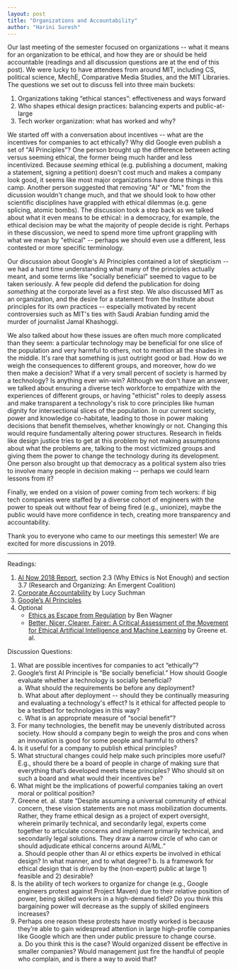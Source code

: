 ```yaml
---
layout: post
title: "Organizations and Accountability"
author: "Harini Suresh"
---
```


Our last meeting of the semester focused on organizations -- what it means for an organization to be ethical, and how they are or should be held accountable (readings and all discussion questions are at the end of this post). We were lucky to have attendees from around MIT, including CS, political science, MechE, Comparative Media Studies, and the MIT Libraries. The questions we set out to discuss fell into three main buckets: 
1. Organizations taking “ethical stances”: effectiveness and ways forward
2. Who shapes ethical design practices: balancing experts and public-at-large
3. Tech worker organization: what has worked and why?

We started off with a conversation about incentives -- what are the incentives for companies to act ethically? Why did Google even publish a set of "AI Principles"? One person brought up the difference between acting versus seeming ethical, the former being much harder and less incentivized. Because *seeming* ethical (e.g. publishing a document, making a statement, signing a petition) doesn't cost much and makes a company look good, it seems like most major organizations have done things in this camp. Another person suggested that removing "AI" or "ML" from the dicussion wouldn't change much, and that we should look to how other scientific disciplines have grappled with ethical dilemmas (e.g. gene splicing, atomic bombs). The discussion took a step back as we talked about what it even means to be ethical: in a democracy, for example, the ethical decision may be what the majority of people decide is right. Perhaps in these discussion, we need to spend more time upfront grappling with what we mean by "ethical" -- perhaps we should even use a different, less contested or more specific terminology. 

Our discussion about Google's AI Principles contained a lot of skepticism -- we had a hard time understanding what many of the principles actually meant, and some terms like "socially beneficial" seemed to vague to be taken seriously. A few people did defend the publication for doing *something* at the corporate level as a first step. We also discussed MIT as an organization, and the desire for a statement from the Institute about principles for its own practices -- especially motivated by recent controversies such as MIT's ties with Saudi Arabian funding amid the murder of journalist Jamal Khashoggi.

We also talked about how these issues are often much more complicated than they seem: a particular technology may be beneficial for one slice of the population and very harmful to others, not to mention all the shades in the middle. It's rare that something is just outright good or bad.  How do we weigh the consequences to different groups, and moreover, how do we then make a decision? What if a very small percent of society is harmed by a technology? Is anything ever win-win? Although we don't have an answer, we talked about ensuring a diverse tech workforce to empathize with the experiences of different groups, or having "ethicist" roles to deeply assess and make transparent a technology's risk to core principles like human dignity for intersectional slices of the population. In our current society, power and knowledge co-habitate, leading to those in power making decisions that benefit themselves, whether knowingly or not. Changing this would require fundamentally altering power structures. Research in fields like design justice tries to get at this problem by not making assumptions about what the problems are, talking to the most victimized groups and giving them the power to change the technology during its development.  One person also brought up that democracy as a political system also tries to involve many people in decision making -- perhaps we could learn lessons from it? 

Finally, we ended on a vision of power coming from tech workers: if big tech companies were staffed by a diverse cohort of engineers with the power to speak out without fear of being fired (e.g., unionize), maybe the public would have more confidence in tech, creating more transparency and accountability.

Thank you to everyone who came to our meetings this semester!  We are excited for more discussions in 2019.

___________________________________

Readings:
 1.  [AI Now 2018 Report](https://ainowinstitute.org/AI_Now_2018_Report.pdf), section 2.3 (Why Ethics is Not Enough) and section 3.7 (Research and Organizing: An Emergent Coalition) 
 2. [Corporate Accountability](https://robotfutures.wordpress.com/2018/06/10/corporate-accountability/) by Lucy Suchman
 3. [Google’s AI Principles](https://www.blog.google/technology/ai/ai-principles/)
 4. Optional
       - [Ethics as Escape from Regulation](https://www.privacylab.at/wp-content/uploads/2018/07/Ben_Wagner_Ethics-as-an-Escape-from-Regulation_2018_BW9.pdf) by Ben Wagner 
       - [Better, Nicer, Clearer, Fairer: A Critical Assessment of the Movement for Ethical Artificial Intelligence and Machine Learning](http://dmgreene.net/wp-content/uploads/2018/09/Greene-Hoffman-Stark-Better-Nicer-Clearer-Fairer-HICSS-Final-Submission.pdf) by Greene et. al.

Discussion Questions:
1. What are possible incentives for companies to act “ethically”? 
2. Google’s first AI Principle is “Be socially beneficial.”  How should Google evaluate whether a technology is socially beneficial?  
      a. What should the requirements be before any deployment?  
      b. What about after deployment -- should they be continually measuring and evaluating a technology's effect?  Is it ethical for affected people to be a testbed for technologies in this way?  
      c. What is an appropriate measure of “social benefit”?
3. For many technologies, the benefit may be unevenly distributed across society.  How should a company begin to weigh the pros and cons when an innovation is good for some people and harmful to others? 
4. Is it useful for a company to publish ethical principles? 
5. What structural changes could help make such principles more useful?  E.g., should there be a board of people in charge of making sure that everything that’s developed meets these principles?  Who should sit on such a board and what would their incentives be? 
6. What might be the implications of powerful companies taking an overt moral or political position?
7. Greene et. al. state “Despite assuming a universal community of ethical concern, these vision statements are not mass mobilization documents. Rather, they frame ethical design as a project of expert oversight, wherein primarily technical, and secondarily legal, experts come together to articulate concerns and implement primarily technical, and secondarily legal solutions. They draw a narrow circle of who can or should adjudicate ethical concerns around AI/ML.”  
      a. Should people other than AI or ethics experts be involved in ethical design? In what manner, and to what degree? 
      b. Is a framework for ethical design that is driven by the (non-expert) public at large 1) feasible and 2) desirable?
8. Is the ability of tech workers to organize for change (e.g., Google engineers protest against Project Maven) due to their relative position of power, being skilled workers in a high-demand field? Do you think this bargaining power will decrease as the supply of skilled engineers increases?
9. Perhaps one reason these protests have mostly worked is because they’re able to gain widespread attention in large high-profile companies like Google which are then under public pressure to change course.  
      a. Do you think this is the case? Would organized dissent be effective in smaller companies? Would management just fire the handful of people who complain, and is there a way to avoid that?
